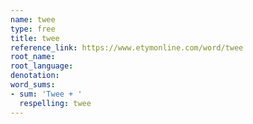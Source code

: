 ```yaml
---
name: twee
type: free
title: twee
reference_link: https://www.etymonline.com/word/twee
root_name: 
root_language: 
denotation: 
word_sums:
- sum: 'Twee + '
  respelling: twee
---
```

